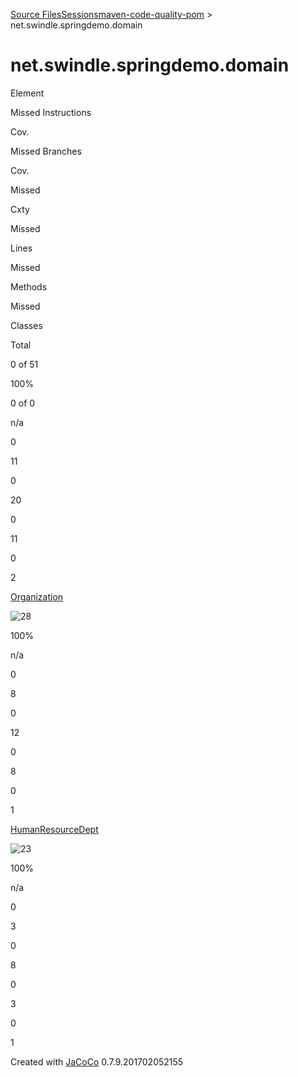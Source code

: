 [Source
Files](index.source.md)[Sessions](../jacoco-sessions.md)[maven-code-quality-pom](../index.md)
\> net.swindle.springdemo.domain

# net.swindle.springdemo.domain

Element

Missed Instructions

Cov.

Missed Branches

Cov.

Missed

Cxty

Missed

Lines

Missed

Methods

Missed

Classes

Total

0 of 51

100%

0 of 0

n/a

0

11

0

20

0

11

0

2

[Organization](Organization.md)

![28](../jacoco-resources/greenbar.gif "28")

100%

n/a

0

8

0

12

0

8

0

1

[HumanResourceDept](HumanResourceDept.md)

![23](../jacoco-resources/greenbar.gif "23")

100%

n/a

0

3

0

8

0

3

0

1

Created with [JaCoCo](http://www.jacoco.org/jacoco) 0.7.9.201702052155

